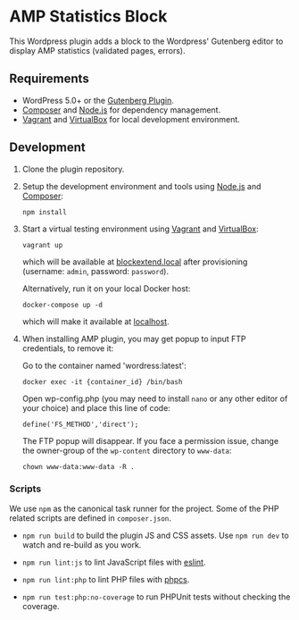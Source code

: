 # AMP Statistics Block

This Wordpress plugin adds a block to the Wordpress' Gutenberg editor to display AMP statistics (validated pages, errors).

## Requirements

- WordPress 5.0+ or the [Gutenberg Plugin](https://wordpress.org/plugins/gutenberg/).
- [Composer](https://getcomposer.org) and [Node.js](https://nodejs.org) for dependency management.
- [Vagrant](https://www.vagrantup.com) and [VirtualBox](https://www.virtualbox.org) for local development environment.


## Development

1. Clone the plugin repository.

2. Setup the development environment and tools using [Node.js](https://nodejs.org) and [Composer](https://getcomposer.org):

	   npm install

3. Start a virtual testing environment using [Vagrant](https://www.vagrantup.com/) and [VirtualBox](https://www.virtualbox.org/):

	   vagrant up

	which will be available at [blockextend.local](http://blockextend.local) after provisioning (username: `admin`, password: `password`).

	Alternatively, run it on your local Docker host:

	   docker-compose up -d

	which will make it available at [localhost](http://localhost).

4. When installing AMP plugin, you may get popup to input FTP credentials, to remove it:

	Go to the container named 'wordress:latest':

	   docker exec -it {container_id} /bin/bash
	
	Open wp-config.php (you may need to install `nano` or any other editor of your choice) and place this line of code:

	   define('FS_METHOD','direct');

	The FTP popup will disappear. If you face a permission issue, change the owner-group of the `wp-content` directory to `www-data`:
	
	   chown www-data:www-data -R .

### Scripts

We use `npm` as the canonical task runner for the project. Some of the PHP related scripts are defined in `composer.json`.

- `npm run build` to build the plugin JS and CSS assets. Use `npm run dev` to watch and re-build as you work.

- `npm run lint:js` to lint JavaScript files with [eslint](https://eslint.org/).

- `npm run lint:php` to lint PHP files with [phpcs](https://github.com/squizlabs/PHP_CodeSniffer).

- `npm run test:php:no-coverage` to run PHPUnit tests without checking the coverage.
